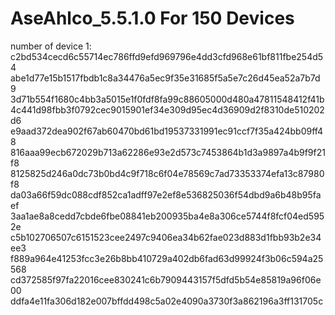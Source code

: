 # AseAhlco_5.5.1.0 For 150 Devices
number of device 1:
c2bd534cecd6c55714ec786ffd9efd969796e4dd3cfd968e61bf811fbe254d54
abe1d77e15b1517fbdb1c8a34476a5ec9f35e31685f5a5e7c26d45ea52a7b7d9
3d71b554f1680c4bb3a5015e1f0fdf8fa99c88605000d480a47811548412f41b
4c441d98fbb3f0792cec9015901ef34e309d95ec4d36909d2f8310de510202d6
e9aad372dea902f67ab60470bd61bd19537331991ec91ccf7f35a424bb09ff48
816aaa99ecb672029b713a62286e93e2d573c7453864b1d3a9897a4b9f9f21f8
8125825d246a0dc73b0bd4c9f718c6f04e78569c7ad73353374efa13c87980f8
da03a66f59dc088cdf852ca1adff97e2ef8e536825036f54dbd9a6b48b95faef
3aa1ae8a8cedd7cbde6fbe08841eb200935ba4e8a306ce5744f8fcf04ed5952e
c5b102706507c6151523cee2497c9406ea34b62fae023d883d1fbb93b2e34ee3
f889a964e41253fcc3e26b8bb410729a402db6fad63d99924f3b06c594a25568
cd372585f97fa22016cee830241c6b7909443157f5dfd5b54e85819a96f06e00
ddfa4e11fa306d182e007bffdd498c5a02e4090a3730f3a862196a3ff131705c
